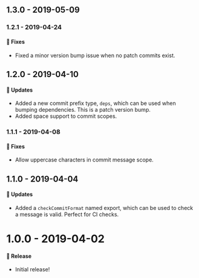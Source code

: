 ## 1.3.0 - 2019-05-09

### 1.2.1 - 2019-04-24

#### 🐞 Fixes

- Fixed a minor version bump issue when no patch commits exist.

## 1.2.0 - 2019-04-10

#### 🚀 Updates

- Added a new commit prefix type, `deps`, which can be used when bumping dependencies. This is a
  patch version bump.
- Added space support to commit scopes.

### 1.1.1 - 2019-04-08

#### 🐞 Fixes

- Allow uppercase characters in commit message scope.

## 1.1.0 - 2019-04-04

#### 🚀 Updates

- Added a `checkCommitFormat` named export, which can be used to check a message is valid. Perfect
  for CI checks.

# 1.0.0 - 2019-04-02

#### 🎉 Release

- Initial release!
